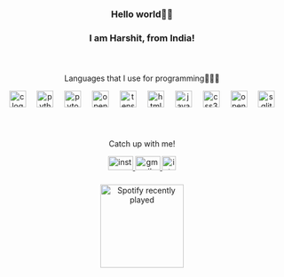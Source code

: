 <h3 align="center">Hello world👋🏼</h3>
<h3 align="center">I am Harshit, from India!</h3>

###
<br clear="both">
<p align="center"> Languages that I use for programming👨🏼‍💻</p>
<div align="center">
  <img src="https://cdn.jsdelivr.net/gh/devicons/devicon/icons/c/c-original.svg" height="30" alt="c logo"  />
  <img width="12" />
  <img src="https://cdn.jsdelivr.net/gh/devicons/devicon/icons/python/python-original.svg" height="30" alt="python logo"  />
  <img width="12" />
  <img src="https://cdn.jsdelivr.net/gh/devicons/devicon/icons/pytorch/pytorch-original.svg" height="30" alt="pytorch logo"  />
  <img width="12" />
  <img src="https://cdn.jsdelivr.net/gh/devicons/devicon/icons/opengl/opengl-original.svg" height="30" alt="opengl logo"  />
  <img width="12" />
  <img src="https://cdn.jsdelivr.net/gh/devicons/devicon/icons/tensorflow/tensorflow-original.svg" height="30" alt="tensorflow logo"  />
  <img width="12" />
  <img src="https://cdn.jsdelivr.net/gh/devicons/devicon/icons/html5/html5-original.svg" height="30" alt="html5 logo"  />
  <img width="12" />
  <img src="https://cdn.jsdelivr.net/gh/devicons/devicon/icons/javascript/javascript-original.svg" height="30" alt="javascript logo"  />
  <img width="12" />
  <img src="https://cdn.jsdelivr.net/gh/devicons/devicon/icons/css3/css3-original.svg" height="30" alt="css3 logo"  />
  <img width="12" />
  <img src="https://cdn.jsdelivr.net/gh/devicons/devicon/icons/opencv/opencv-original.svg" height="30" alt="opencv logo"  />
  <img width="12" />
  <img src="https://cdn.jsdelivr.net/gh/devicons/devicon/icons/sqlite/sqlite-original.svg" height="30" alt="sqlite logo"  />
</div>

###

<br clear="both">

<p align="center"> Catch up with me! </p>
<div align="center">
  <a href="https://www.instagram.com/ureshiii7/" target="_blank">
    <img src="https://raw.githubusercontent.com/maurodesouza/profile-readme-generator/master/src/assets/icons/social/instagram/default.svg" width="45" height="25" alt="instagram logo"  />
  </a>
  <a href="Harshit007k@gmail.com" target="_blank">
    <img src="https://raw.githubusercontent.com/maurodesouza/profile-readme-generator/master/src/assets/icons/social/gmail/default.svg" width="45" height="25" alt="gmail logo"  />
  </a>
  <a href="https://iotaai.github.io" target="_blank">
    <img src="https://i.postimg.cc/BZmNMQWP/logo-iota.png" width="25" height="25" alt="iota logo" />
  </a>
</div>

###

<div align="center">
  <a href="https://open.spotify.com/user/31a2rjkl7pxv4mhn2yp5qyoz6ax4">
    <img src="https://spotify-recently-played-readme.vercel.app/api?user=31a2rjkl7pxv4mhn2yp5qyoz6ax4&count=2&unique=false" alt="Spotify recently played" height="150" />
  </a>
</div>

###
